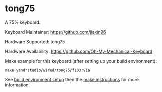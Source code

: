tong75
===

A 75% keyboard.

Keyboard Maintainer: https://github.com/jiaxin96

Hardware Supported: tong75  

Hardware Availability: https://github.com/Oh-My-Mechanical-Keyboard 

Make example for this keyboard (after setting up your build environment):

    make yandrstudio/wired/tong75/f103:via

See [build environment setup](https://docs.qmk.fm/#/getting_started_build_tools) then the [make instructions](https://docs.qmk.fm/#/getting_started_make_guide) for more information.

